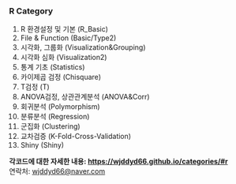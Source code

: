 ### R Category

1. R 환경설정 및 기본 (R_Basic)
2. File & Function (Basic/Type2)
3. 시각화, 그룹화 (Visualization&Grouping)
4. 시각화 심화 (Visualization2)
5. 통계 기초 (Statistics)
6. 카이제곱 검정 (Chisquare)
7. T검정 (T)
8. ANOVA검정, 상관관계분석 (ANOVA&Corr)
9. 회귀분석 (Polymorphism)
10. 분류분석 (Regression)
11. 군집화 (Clustering)
12. 교차검증 (K-Fold-Cross-Validation)
13. Shiny (Shiny)

**각코드에 대한 자세한 내용: <https://wjddyd66.github.io/categories/#r>**  
연락처: wjddyd66@naver.com  

